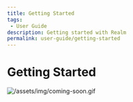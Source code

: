 ```yaml
---
title: Getting Started
tags: 
 - User Guide
description: Getting started with Realm
permalink: user-guide/getting-started
---
```


# Getting Started

![/assets/img/coming-soon.gif](/assets/img/coming-soon.gif)